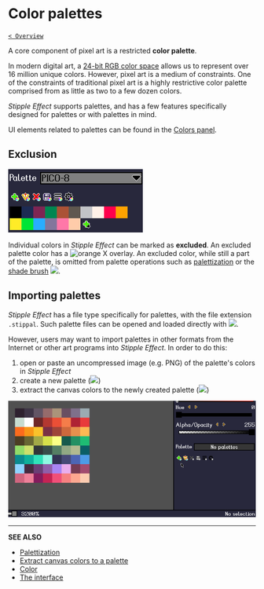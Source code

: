 # Color palettes

[`< Overview`](./README.md)

A core component of pixel art is a restricted **color palette**.

In modern digital art, a [24-bit RGB color space](./color.md#rgba) allows us to represent over 16 million unique colors. However, pixel art is a medium of constraints. One of the constraints of traditional pixel art is a highly restrictive color palette comprised from as little as two to a few dozen colors.

*Stipple Effect* supports palettes, and has a few features specifically designed for palettes or with palettes in mind.

UI elements related to palettes can be found in the [Colors panel](./interface.md#palettes).

## Exclusion

![](./assets/interface/palette-controls.gif)

Individual colors in *Stipple Effect* can be marked as **excluded**. An excluded palette color has a ![orange X](https://raw.githubusercontent.com/jbunke/stipple-effect/master/res/icons/excluded_from_palette.png) overlay. An excluded color, while still a part of the palette, is omitted from palette operations such as [palettization](./color-actions.md#palettization) or the [shade brush](./shade-brush.md) ![](https://raw.githubusercontent.com/jbunke/stipple-effect/master/res/icons/shade_brush.png).

## Importing palettes

*Stipple Effect* has a file type specifically for palettes, with the file extension `.stippal`. Such palette files can be opened and loaded directly with ![](https://raw.githubusercontent.com/jbunke/stipple-effect/master/res/icons/import_palette_file.png).

However, users may want to import palettes in other formats from the Internet or other art programs into *Stipple Effect*. In order to do this:

1. open or paste an uncompressed image (e.g. PNG) of the palette's colors in *Stipple Effect*
2. create a new palette (![](https://raw.githubusercontent.com/jbunke/stipple-effect/master/res/icons/new_palette.png))
3. extract the canvas colors to the newly created palette (![](https://raw.githubusercontent.com/jbunke/stipple-effect/master/res/icons/contents_to_palette.png))

![](./assets/graphics/import-palette.gif)

---

**SEE ALSO**

* [Palettization](./color-actions.md/#palettization)
* [Extract canvas colors to a palette](./color-actions.md/#extract-canvas-colors-to-palette)
* [Color](./color.md)
* [The interface](./interface.md)
